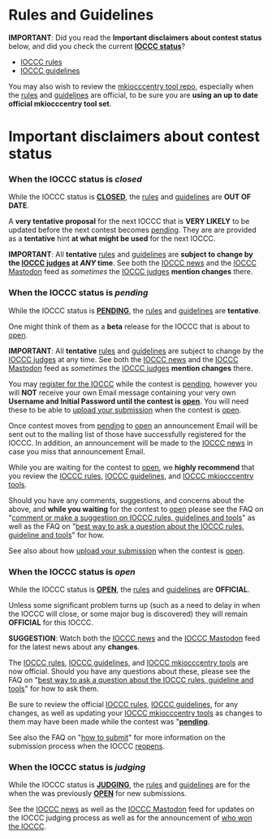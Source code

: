 # Rules and Guidelines

**IMPORTANT**: Did you read the **Important disclaimers about contest status** below,
and did you check the current **[IOCCC status](../status.html)**?

* [IOCCC rules](rules.html)
* [IOCCC guidelines](guidelines.html)

You may also wish to review the
[mkiocccentry tool repo](https://github.com/ioccc-src/mkiocccentry),
especially when the  [rules](rules.html) and [guidelines](guidelines.html)
are official, to be sure you are **using an up to date official mkiocccentry tool set**.


# Important disclaimers about contest status


### When the IOCCC status is _closed_

While the IOCCC status is **[CLOSED](../status.html#closed)**,
the [rules](rules.html) and [guidelines](guidelines.html)
are **OUT OF DATE**.

A **very tentative proposal** for the next IOCCC
that is **VERY LIKELY** to be updated before the next contest becomes [pending](../status.html#pending).
They are are provided as a **tentative** hint **at what
might be used** for the next IOCCC.

**IMPORTANT**: All **tentative** [rules](rules.html) and [guidelines](guidelines.html)
are **subject to change by the [IOCCC judges](../judges.html) at _ANY_ time**.
See both the [IOCCC news](../news.html) and the [IOCCC
Mastodon](https://fosstodon.org/@ioccc) feed as _sometimes_ the
[IOCCC judges](../judges.html) **mention changes** there.


### When the IOCCC status is _pending_

While the IOCCC status is **[PENDING](../status.html#pending)**,
the [rules](rules.html) and [guidelines](guidelines.html) are **tentative**.

One might think of them as a **beta** release for the IOCCC
that is about to [open](../status.html#open).

**IMPORTANT**: All **tentative** [rules](rules.html) and [guidelines](guidelines.html)
are subject to change by the [IOCCC judges](../judges.html) at any time.
See both the [IOCCC news](../news.html) and the [IOCCC
Mastodon](https://fosstodon.org/@ioccc) feed as _sometimes_ the
[IOCCC judges](../judges.html) **mention changes** there.

You may [register for the IOCCC](register.html) while the contest is [pending](../status.html#pending),
however you will **NOT** receive your own Email message containing your very own
**Username and Initial Password until the contest is [open](../status.html#open)**.  You will need these
to be able to [upload your submission](submit.html) when the contest is [open](../status.html#open).

Once contest moves from [pending](../status.html#pending") to [open](../status.html#open) an announcement
Email will be sent out to the mailing list of those have successfully registered for the IOCCC.
In addition, an announcement will be made to the [IOCCC news](../news.html) in case you miss
that announcement Email.

While you are waiting for the contest to [open](../status.html#open), we **highly recommend**
that you review the [IOCCC rules](rules.html), [IOCCC guidelines](guidelines.html),
and [IOCCC mkiocccentry tools](https://github.com/ioccc-src/mkiocccentry).

Should you have any comments, suggestions, and concerns about the above, and **while you waiting**
for the contest to [open](../status.html#open) please see the
FAQ on "[comment or make a suggestion on IOCCC rules, guidelines and tools](../faq.html#feedback)"
as well as the
FAQ on "[best way to ask a question about the IOCCC rules, guideline and tools](../faq.html#questions)"
for how.

See also about how [upload your submission](submit.html) when the contest is [open](../status.html#open).


### When the IOCCC status is _open_

While the IOCCC status is **[OPEN](../status.html#open)**,
the [rules](rules.html) and [guidelines](guidelines.html) are **OFFICIAL**.

Unless some significant problem turns up (such as a need to delay
in when the IOCCC will close, or some major bug is discovered) they
will remain **OFFICIAL** for this IOCCC.

**SUGGESTION**: Watch both the [IOCCC news](../news.html) and the [IOCCC
Mastodon](https://fosstodon.org/@ioccc) feed for the latest news
about any **changes**.

The [IOCCC rules](rules.html), [IOCCC guidelines](guidelines.html),
and [IOCCC mkiocccentry tools](https://github.com/ioccc-src/mkiocccentry)
are now official.  Should you have any questions about these, please see the
FAQ on "[best way to ask a question about the IOCCC rules, guideline and tools](../faq.html#questions)"
for how to ask them.

Be sure to review the official [IOCCC rules](rules.html), [IOCCC guidelines](guidelines.html),
for any changes, as well as updating your [IOCCC mkiocccentry tools](https://github.com/ioccc-src/mkiocccentry)
as changes to them may have been made while the contest was "**[pending](../status.html#pending)**.

See also the
FAQ on "[how to submit](submit.html)"
for more information on the submission process when the IOCCC [reopens](../status.html#open).


### When the IOCCC status is _judging_

While the IOCCC status is **[JUDGING](../status.html#judging)**,
the [rules](rules.html) and [guidelines](guidelines.html) are
for the when the was previously **[OPEN](../status.html#open)** for new submissions.

See the [IOCCC news](../news.html) as well as the [IOCCC
Mastodon](https://fosstodon.org/@ioccc) feed for updates
on the IOCCC judging process as well as for the announcement
of [who won the IOCCC](../years.html).


<!--

    Copyright © 1984-2024 by Landon Curt Noll. All Rights Reserved.

    You are free to share and adapt this file under the terms of this license:

        Creative Commons Attribution-ShareAlike 4.0 International (CC BY-SA 4.0)

    For more information, see:

        https://creativecommons.org/licenses/by-sa/4.0/

-->
